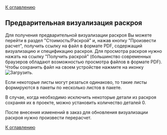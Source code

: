 [К оглавлению](/service/doc/?cid=stol)
## Предварительная визуализация раскроя

Для получения предварительной визуализации раскроя Вы можете перейти в раздел "Стоимость/Раскрой" и, нажав кнопку "Произвести расчет", получить ссылку на файл в формате PDF, содержащий визуализацию и спецификацию раскроя.
Для просмотра раскроя нужно нажать на ссылку "Получить раскрой" (большинство современных браузеров обладают возможностью просмотра файлов в формате PDF).
Чтобы сохранить файл на своем устройстве нажмите на иконку ![Загрузить](/service/img/pdf-48.png).

Если некоторые листы могут резаться одинаково, то такие листы формируются в пакеты по несколько листов в пакете. 

> 
В случае, когда необходимо исключить некоторые детали из раскроя сохраняя их в проекте, можно установить количество деталей 0.

После внесения изменений в заказ для обновления визуализации раскроя нужно произвести перерасчет.

[К оглавлению](/service/doc/?cid=stol)
